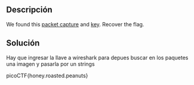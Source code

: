 ## Descripción
We found this [packet capture](https://jupiter.challenges.picoctf.org/static/fbf98e695555a2a48fe42c9a245de376/capture.pcap) and [key](https://jupiter.challenges.picoctf.org/static/fbf98e695555a2a48fe42c9a245de376/picopico.key). Recover the flag.

## Solución
Hay que ingresar la llave a wireshark para depues buscar en los paquetes una imagen y pasarla por un strings

picoCTF{honey.roasted.peanuts}